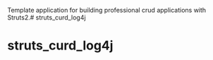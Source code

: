 Template application for building professional crud applications with Struts2.# struts_curd_log4j
# struts_curd_log4j

